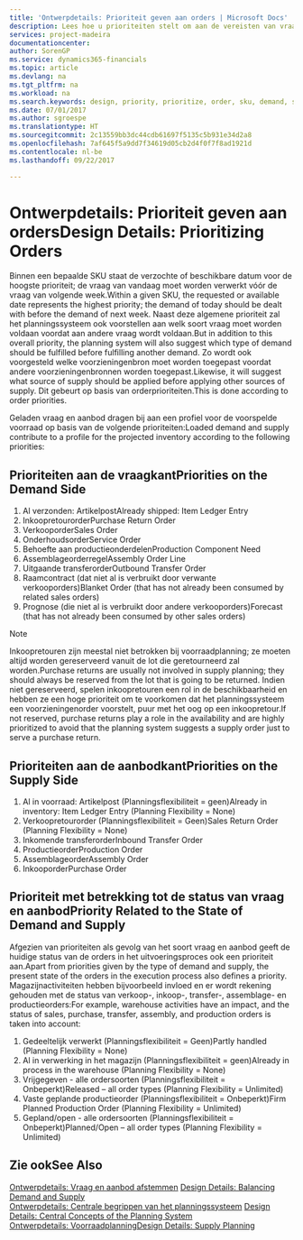 ```yaml
---
title: 'Ontwerpdetails: Prioriteit geven aan orders | Microsoft Docs'
description: Lees hoe u prioriteiten stelt om aan de vereisten van vraag en aanbod te voldoen.
services: project-madeira
documentationcenter: 
author: SorenGP
ms.service: dynamics365-financials
ms.topic: article
ms.devlang: na
ms.tgt_pltfrm: na
ms.workload: na
ms.search.keywords: design, priority, prioritize, order, sku, demand, supply
ms.date: 07/01/2017
ms.author: sgroespe
ms.translationtype: HT
ms.sourcegitcommit: 2c13559bb3dc44cdb61697f5135c5b931e34d2a8
ms.openlocfilehash: 7af645f5a9dd7f34619d05cb2d4f0f7f8ad1921d
ms.contentlocale: nl-be
ms.lasthandoff: 09/22/2017

---
```

# <a name="design-details-prioritizing-orders"></a><span data-ttu-id="b1e9e-103">Ontwerpdetails: Prioriteit geven aan orders</span><span class="sxs-lookup"><span data-stu-id="b1e9e-103">Design Details: Prioritizing Orders</span></span>
<span data-ttu-id="b1e9e-104">Binnen een bepaalde SKU staat de verzochte of beschikbare datum voor de hoogste prioriteit; de vraag van vandaag moet worden verwerkt vóór de vraag van volgende week.</span><span class="sxs-lookup"><span data-stu-id="b1e9e-104">Within a given SKU, the requested or available date represents the highest priority; the demand of today should be dealt with before the demand of next week.</span></span> <span data-ttu-id="b1e9e-105">Naast deze algemene prioriteit zal het planningssysteem ook voorstellen aan welk soort vraag moet worden voldaan voordat aan andere vraag wordt voldaan.</span><span class="sxs-lookup"><span data-stu-id="b1e9e-105">But in addition to this overall priority, the planning system will also suggest which type of demand should be fulfilled before fulfilling another demand.</span></span> <span data-ttu-id="b1e9e-106">Zo wordt ook voorgesteld welke voorzieningenbron moet worden toegepast voordat andere voorzieningenbronnen worden toegepast.</span><span class="sxs-lookup"><span data-stu-id="b1e9e-106">Likewise, it will suggest what source of supply should be applied before applying other sources of supply.</span></span> <span data-ttu-id="b1e9e-107">Dit gebeurt op basis van orderprioriteiten.</span><span class="sxs-lookup"><span data-stu-id="b1e9e-107">This is done according to order priorities.</span></span>  
  
<span data-ttu-id="b1e9e-108">Geladen vraag en aanbod dragen bij aan een profiel voor de voorspelde voorraad op basis van de volgende prioriteiten:</span><span class="sxs-lookup"><span data-stu-id="b1e9e-108">Loaded demand and supply contribute to a profile for the projected inventory according to the following priorities:</span></span>  
  
## <a name="priorities-on-the-demand-side"></a><span data-ttu-id="b1e9e-109">Prioriteiten aan de vraagkant</span><span class="sxs-lookup"><span data-stu-id="b1e9e-109">Priorities on the Demand Side</span></span>  
1. <span data-ttu-id="b1e9e-110">Al verzonden: Artikelpost</span><span class="sxs-lookup"><span data-stu-id="b1e9e-110">Already shipped: Item Ledger Entry</span></span>  
2. <span data-ttu-id="b1e9e-111">Inkoopretourorder</span><span class="sxs-lookup"><span data-stu-id="b1e9e-111">Purchase Return Order</span></span>  
3. <span data-ttu-id="b1e9e-112">Verkooporder</span><span class="sxs-lookup"><span data-stu-id="b1e9e-112">Sales Order</span></span>  
4. <span data-ttu-id="b1e9e-113">Onderhoudsorder</span><span class="sxs-lookup"><span data-stu-id="b1e9e-113">Service Order</span></span>  
5. <span data-ttu-id="b1e9e-114">Behoefte aan productieonderdelen</span><span class="sxs-lookup"><span data-stu-id="b1e9e-114">Production Component Need</span></span>  
6. <span data-ttu-id="b1e9e-115">Assemblageorderregel</span><span class="sxs-lookup"><span data-stu-id="b1e9e-115">Assembly Order Line</span></span>  
7. <span data-ttu-id="b1e9e-116">Uitgaande transferorder</span><span class="sxs-lookup"><span data-stu-id="b1e9e-116">Outbound Transfer Order</span></span>  
8. <span data-ttu-id="b1e9e-117">Raamcontract (dat niet al is verbruikt door verwante verkooporders)</span><span class="sxs-lookup"><span data-stu-id="b1e9e-117">Blanket Order (that has not already been consumed by related sales orders)</span></span>  
9. <span data-ttu-id="b1e9e-118">Prognose (die niet al is verbruikt door andere verkooporders)</span><span class="sxs-lookup"><span data-stu-id="b1e9e-118">Forecast (that has not already been consumed by other sales orders)</span></span>  
  
> [!NOTE]  
>  <span data-ttu-id="b1e9e-119">Inkoopretouren zijn meestal niet betrokken bij voorraadplanning; ze moeten altijd worden gereserveerd vanuit de lot die geretourneerd zal worden.</span><span class="sxs-lookup"><span data-stu-id="b1e9e-119">Purchase returns are usually not involved in supply planning; they should always be reserved from the lot that is going to be returned.</span></span> <span data-ttu-id="b1e9e-120">Indien niet gereserveerd, spelen inkoopretouren een rol in de beschikbaarheid en hebben ze een hoge prioriteit om te voorkomen dat het planningssysteem een voorzieningenorder voorstelt, puur met het oog op een inkoopretour.</span><span class="sxs-lookup"><span data-stu-id="b1e9e-120">If not reserved, purchase returns play a role in the availability and are highly prioritized to avoid that the planning system suggests a supply order just to serve a purchase return.</span></span>  
  
## <a name="priorities-on-the-supply-side"></a><span data-ttu-id="b1e9e-121">Prioriteiten aan de aanbodkant</span><span class="sxs-lookup"><span data-stu-id="b1e9e-121">Priorities on the Supply Side</span></span>  
1. <span data-ttu-id="b1e9e-122">Al in voorraad: Artikelpost (Planningsflexibiliteit = geen)</span><span class="sxs-lookup"><span data-stu-id="b1e9e-122">Already in inventory: Item Ledger Entry (Planning Flexibility = None)</span></span>  
2. <span data-ttu-id="b1e9e-123">Verkoopretourorder (Planningsflexibiliteit = Geen)</span><span class="sxs-lookup"><span data-stu-id="b1e9e-123">Sales Return Order (Planning Flexibility = None)</span></span>  
3. <span data-ttu-id="b1e9e-124">Inkomende transferorder</span><span class="sxs-lookup"><span data-stu-id="b1e9e-124">Inbound Transfer Order</span></span>  
4. <span data-ttu-id="b1e9e-125">Productieorder</span><span class="sxs-lookup"><span data-stu-id="b1e9e-125">Production Order</span></span>  
5. <span data-ttu-id="b1e9e-126">Assemblageorder</span><span class="sxs-lookup"><span data-stu-id="b1e9e-126">Assembly Order</span></span>  
6. <span data-ttu-id="b1e9e-127">Inkooporder</span><span class="sxs-lookup"><span data-stu-id="b1e9e-127">Purchase Order</span></span>  
  
## <a name="priority-related-to-the-state-of-demand-and-supply"></a><span data-ttu-id="b1e9e-128">Prioriteit met betrekking tot de status van vraag en aanbod</span><span class="sxs-lookup"><span data-stu-id="b1e9e-128">Priority Related to the State of Demand and Supply</span></span>  
<span data-ttu-id="b1e9e-129">Afgezien van prioriteiten als gevolg van het soort vraag en aanbod geeft de huidige status van de orders in het uitvoeringsproces ook een prioriteit aan.</span><span class="sxs-lookup"><span data-stu-id="b1e9e-129">Apart from priorities given by the type of demand and supply, the present state of the orders in the execution process also defines a priority.</span></span> <span data-ttu-id="b1e9e-130">Magazijnactiviteiten hebben bijvoorbeeld invloed en er wordt rekening gehouden met de status van verkoop-, inkoop-, transfer-, assemblage- en productieorders:</span><span class="sxs-lookup"><span data-stu-id="b1e9e-130">For example, warehouse activities have an impact, and the status of sales, purchase, transfer, assembly, and production orders is taken into account:</span></span>  
  
1. <span data-ttu-id="b1e9e-131">Gedeeltelijk verwerkt (Planningsflexibiliteit = Geen)</span><span class="sxs-lookup"><span data-stu-id="b1e9e-131">Partly handled (Planning Flexibility = None)</span></span>  
2. <span data-ttu-id="b1e9e-132">Al in verwerking in het magazijn (Planningsflexibiliteit = geen)</span><span class="sxs-lookup"><span data-stu-id="b1e9e-132">Already in process in the warehouse (Planning Flexibility = None)</span></span>  
3. <span data-ttu-id="b1e9e-133">Vrijgegeven - alle ordersoorten (Planningsflexibiliteit = Onbeperkt)</span><span class="sxs-lookup"><span data-stu-id="b1e9e-133">Released – all order types (Planning Flexibility = Unlimited)</span></span>  
4. <span data-ttu-id="b1e9e-134">Vaste geplande productieorder (Planningsflexibiliteit = Onbeperkt)</span><span class="sxs-lookup"><span data-stu-id="b1e9e-134">Firm Planned Production Order (Planning Flexibility = Unlimited)</span></span>  
5. <span data-ttu-id="b1e9e-135">Gepland/open - alle ordersoorten (Planningsflexibiliteit = Onbeperkt)</span><span class="sxs-lookup"><span data-stu-id="b1e9e-135">Planned/Open – all order types (Planning Flexibility = Unlimited)</span></span>  
  
## <a name="see-also"></a><span data-ttu-id="b1e9e-136">Zie ook</span><span class="sxs-lookup"><span data-stu-id="b1e9e-136">See Also</span></span>  
<span data-ttu-id="b1e9e-137">[Ontwerpdetails: Vraag en aanbod afstemmen](design-details-balancing-demand-and-supply.md) </span><span class="sxs-lookup"><span data-stu-id="b1e9e-137">[Design Details: Balancing Demand and Supply](design-details-balancing-demand-and-supply.md) </span></span>  
<span data-ttu-id="b1e9e-138">[Ontwerpdetails: Centrale begrippen van het planningssysteem](design-details-central-concepts-of-the-planning-system.md) </span><span class="sxs-lookup"><span data-stu-id="b1e9e-138">[Design Details: Central Concepts of the Planning System](design-details-central-concepts-of-the-planning-system.md) </span></span>  
[<span data-ttu-id="b1e9e-139">Ontwerpdetails: Voorraadplanning</span><span class="sxs-lookup"><span data-stu-id="b1e9e-139">Design Details: Supply Planning</span></span>](design-details-supply-planning.md)
